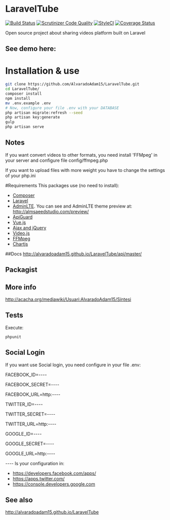# LaravelTube
[![Build Status](https://travis-ci.org/AlvaradoAdam15/LaravelTube.svg?branch=master)](https://travis-ci.org/AlvaradoAdam15/LaravelTube)
[![Scrutinizer Code Quality](https://scrutinizer-ci.com/g/AlvaradoAdam15/LaravelTube/badges/quality-score.png?b=master)](https://scrutinizer-ci.com/g/AlvaradoAdam15/LaravelTube/?branch=master)
[![StyleCI](https://styleci.io/repos/56526883/shield)](https://styleci.io/repos/56526883)
[![Coverage Status](https://coveralls.io/repos/github/AlvaradoAdam15/LaravelTube/badge.svg?branch=master)](https://coveralls.io/github/AlvaradoAdam15/LaravelTube?branch=master)

Open source project about sharing videos platform built on Laravel

See demo here:
 -------------

# Installation & use

```bash
git clone https://github.com/AlvaradoAdam15/LaravelTube.git
cd LaravelTube/
composer install
npm install
mv .env.example .env
# Now, configure your file .env with your DATABASE
php artisan migrate:refresh --seed
php artisan key:generate
gulp
php artisan serve
```
## Notes
If you want convert videos to other formats, you need install 'FFMpeg' in your server and configure file config/ffmpeg.php

If you want to upload files with more weight you have to change the settings of your php.ini


#Requirements
This packages use (no need to install):

* [Composer](https://getcomposer.org/)
* [Laravel](http://laravel.com/)
* [AdminLTE](https://github.com/almasaeed2010/AdminLTE). You can see and AdminLTE theme preview at: http://almsaeedstudio.com/preview/
* [ApiGuard](https://github.com/chrisbjr/api-guard)
* [Vue.js](https://vuejs.org/)
* [Ajax and jQuery](http://api.jquery.com/jquery.ajax/)
* [Video.js](http://videojs.com/)
* [FFMpeg](https://github.com/linkthrow/ffmpeg)
* [Chartjs](http://www.chartjs.org/)

##Docs
http://alvaradoadam15.github.io/LaravelTube/api/master/

## Packagist


## More info
http://acacha.org/mediawiki/Usuari:AlvaradoAdam15/Síntesi

## Tests

Execute:

```
phpunit
```

## Social Login
If you want use Social login, you need configure in your file .env:

FACEBOOK_ID=*----*

FACEBOOK_SECRET=*----*

FACEBOOK_URL=http:*----*

TWITTER_ID=*----*

TWITTER_SECRET=*----*

TWITTER_URL=http:*----*

GOOGLE_ID=*----*

GOOGLE_SECRET=*----*

GOOGLE_URL=http:*----*

*----* Is your configuration in:
* https://developers.facebook.com/apps/
* https://apps.twitter.com/
* https://console.developers.google.com

## See also
http://alvaradoadam15.github.io/LaravelTube